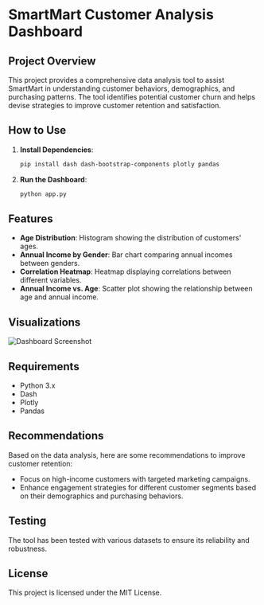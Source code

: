 # SmartMart Customer Analysis Dashboard

## Project Overview

This project provides a comprehensive data analysis tool to assist SmartMart in understanding customer behaviors, demographics, and purchasing patterns. The tool identifies potential customer churn and helps devise strategies to improve customer retention and satisfaction.

## How to Use

1. **Install Dependencies**:
    ```bash
    pip install dash dash-bootstrap-components plotly pandas
    ```

2. **Run the Dashboard**:
    ```bash
    python app.py
    ```

## Features

- **Age Distribution**: Histogram showing the distribution of customers' ages.
- **Annual Income by Gender**: Bar chart comparing annual incomes between genders.
- **Correlation Heatmap**: Heatmap displaying correlations between different variables.
- **Annual Income vs. Age**: Scatter plot showing the relationship between age and annual income.

## Visualizations

![Dashboard Screenshot](path_to_screenshot.png)

## Requirements

- Python 3.x
- Dash
- Plotly
- Pandas

## Recommendations

Based on the data analysis, here are some recommendations to improve customer retention:
- Focus on high-income customers with targeted marketing campaigns.
- Enhance engagement strategies for different customer segments based on their demographics and purchasing behaviors.

## Testing

The tool has been tested with various datasets to ensure its reliability and robustness.

## License

This project is licensed under the MIT License.
